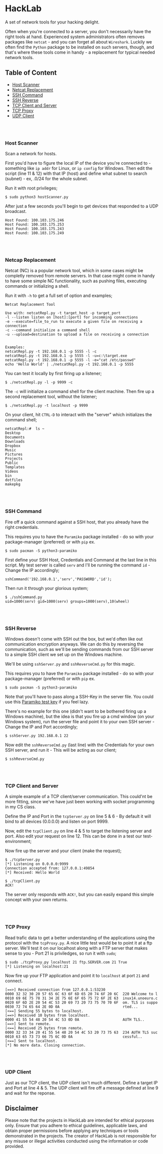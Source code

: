 # HackLab
A set of network tools for your hacking delight. 

Often when you're connected to a server, you don't necessarily have the right tools at hand. Experienced system administrators often removes packages like `netcat` - and you can forget all about `Wireshark`. Luckily we often find the `Python` package to be installed on such servers, though, and that's where these tools come in handy - a replacement for typical needed network tools. 

## Table of Content
* [Host Scanner](https://github.com/victorpreston/HackLab/tree/master/HostScanner)
* [Netcat Replacement](https://github.com/victorpreston/HackLab/tree/master/NetcatReplacement)
* [SSH Command](https://github.com/victorpreston/HackLab/tree/master/SSH_Command)
* [SSH Reverse](#ssh-reverse)
* [TCP Client and Server](https://github.com/victorpreston/HackLab/tree/master/TCP_Client)
* [TCP Proxy](#tcp-proxy)
* [UDP Client](#udp-client)

<br><br>
### Host Scanner
Scan a network for hosts.

First you'd have to figure the local IP of the device you're connected to - something like `ip addr` for Linux, or `ip config` for Windows. Then edit the script (line 11 & 12) with that IP (host) and define what subnet to search (subnet) - ex, .0/24 for the whole subnet.

Run it with root privileges;

    $ sudo python3 hostScanner.py

After just a few seconds you'll begin to get devices that responded to a UDP broadcast.

```
Host Found: 100.103.175.246
Host Found: 100.103.175.253
Host Found: 100.103.175.243
Host Found: 100.103.175.249
```

<br><br>
### Netcap Replacement
Netcat (NC) is a popular network tool, which in some cases might be completly removed from remote servers. In that case might come in handy to have some simple NC functionality, such as pushing files, executing commands or initializing a shell. 

Run it with `-h` to get a full set of option and examples;

```
Netcat Replacement Tool

Use with: netcatRepl.py -t target_host -p target_port
-l --listen listen on [host]:[port] for incomming connections
-e --execute=file_to_run to execute a given file on receiving a connection
-c --command initialize a command shell
-u --upload=destination to upload a file on receiving a connection


Examples: 
netcatRepl.py -t 192.168.0.1 -p 5555 -l -c
netcatRepl.py -t 192.168.0.1 -p 5555 -l -u=c:\target.exe
netcatRepl.py -t 192.168.0.1 -p 5555 -l -e="cat /etc/passwd"
echo 'Hello World' | ./netcatRepl.py -t 192.168.0.1 -p 5555
```

You can test it locally by first firing up a listener;

    $ ./netcatRepl.py -l -p 9999 -c
    
The `-c` will initialize a command shell for the client machine. Then fire up a second replacement tool, without the listener;

    $ ./netcatRepl.py -t localhost -p 9999
    
On your client, hit `CTRL-D` to interact with the "server" which initializes the command shell;

```
netcatRepl:#  ls ~
Desktop
Documents
Downloads
Dropbox
Music
Pictures
Projects
Public
Templates
Videos
bin
dotfiles
makepkg
```

<br><br>
### SSH Command
Fire off a quick command against a SSH host, that you already have the right credentials. 

This requires you to have the `Paramiko` package installed - do so with your package-manager (preferred) or with `pip` ex.

    $ sudo pacman -S python3-paramiko

First define your SSH Host, Credentials and Command at the last line in this script. My test server is called `serv` and I'll be running the command `id` - Change the IP accordingly;

```
sshCommand('192.168.0.1','serv','PASSWORD','id');
```

Then run it through your glorious system;

```
$ ./sshCommand.py 
uid=1000(serv) gid=1000(serv) groups=1000(serv),10(wheel)
```

<br><br>
### SSH Reverse
Windows doesn't come with SSH out the box, but we'd often like out communication encryption anyways. We can do this by reversing the communication, such as we'll be sending commands from our SSH server to a simple SSH client we set up on the Windows machine. 

We'll be using `sshServer.py` and `sshReverseCmd.py` for this magic. 

This requires you to have the `Paramiko` package installed - do so with your package-manager (preferred) or with `pip` ex.

    $ sudo pacman -S python3-paramiko
    
Note that you'll have to pass along a SSH-Key in the server file. You could use this [Paramiko test key](https://github.com/paramiko/paramiko/blob/master/demos/test_rsa.key) if you feel lazy.

There's no example for this one (didn't want to be bothered firing up a Windows machine), but the idea is that you fire up a cmd window (on your Windows system), run the server file and point it to your own SSH server - Change the IP and Port accordingly;

    $ sshServer.py 192.168.0.1 22
    
Now edit the `sshReverseCmd.py` (last line) with the Credentials for your own SSH server, and run it - This will be acting as our client; 

    $ sshReverseCmd.py

<br><br>
### TCP Client and Server
A simple example of a TCP client/server communication. This could'nt be more fitting, since we've have just been working with socket programming in my CS class. 

Define the IP and Port in the `tcpServer.py` on line 5 & 6 - By default it will bind to all devices (0.0.0.0) and listen on port 9999.


Now, edit the `tcpClient.py` on line 4 & 5 to target the listening server and port. Also edit your request on line 12. This can be done in a test our test-environment;

Now fire up the server and your client (make the request);

```
$ ./tcpServer.py 
[*] Listening on 0.0.0.0:9999
Connection accepted from: 127.0.0.1:49854
[*] Received: Hello World
```

```
$ ./tcpClient.py
ACK!
```

The server only responds with `ACK!`, but you can easily expand this simple concept with your own returns.

<br><br>
### TCP Proxy
Read trafic data to get a better understanding of the applications using the protocol with the `tcpProxy.py`. A nice little test would be to point it at a ftp server. We'll test it on our localhost along with a FTP server that makes sense to you - Port 21 is priviledges, so run it with `sudo`;

```
$ sudo ./tcpProxy.py localhost 21 ftp.SERVER.com 21 True
[*] Listening on localhost:21
```

Now fire up your FTP application and point it to `localhost` at port `21` and connect.

```
[==>] Received connection from 127.0.0.1:53230
0000 32 32 30 20 57 65 6C 63 6F 6D 65 20 74 6F 20 6C  220 Welcome to l
0010 69 6E 75 78 31 34 2E 75 6E 6F 65 75 72 6F 2E 63  inux14.unoeuro.c
0020 6F 6D 2E 20 54 4C 53 20 69 73 20 73 75 70 70 6F  om. TLS is suppo
0030 72 74 65 64 2E 0D 0A                             rted...
[<==] Sending 55 bytes to localhost.
[==>] Received 10 bytes from localhost.
0000 41 55 54 48 20 54 4C 53 0D 0A                    AUTH TLS..
[==>] Sent to remote.
[<==] Received 25 bytes from remote.
0000 32 33 34 20 41 55 54 48 20 54 4C 53 20 73 75 63  234 AUTH TLS suc
0010 63 65 73 73 66 75 6C 0D 0A                       cessful..
[<==] Sent to localhost.
[*] No more data. Closing connection.
```

<br><br>
### UDP Client
Just as our TCP client, the UDP client isn't much different. Define a target IP and Port at line 4 & 5. The UDP client will fire off a message defined at line 9 and wait for the reponse. 

## Disclaimer

Please note that the projects in HackLab are intended for ethical purposes only. Ensure that you adhere to ethical guidelines, applicable laws, and obtain proper permissions before applying any techniques or tools demonstrated in the projects. The creator of HackLab is not responsible for any misuse or illegal activities conducted using the information or code provided.


